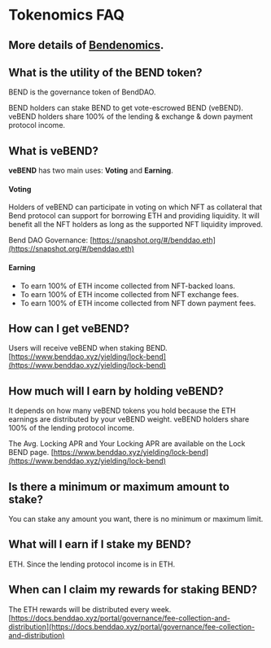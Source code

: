# Tokenomics FAQ

## More details of [Bendenomics](../governance/bendenomics.md).

## What is the utility of the BEND token?

BEND is the governance token of BendDAO.

BEND holders can stake BEND to get vote-escrowed BEND (veBEND). veBEND holders share 100% of the lending & exchange & down payment protocol income.

## What is veBEND?

**veBEND** has two main uses: **Voting** and **Earning**.

#### **Voting**

Holders of veBEND can participate in voting on which NFT as collateral that Bend protocol can support for borrowing ETH and providing liquidity. It will benefit all the NFT holders as long as the supported NFT liquidity improved.

Bend DAO Governance: [https://snapshot.org/#/benddao.eth](https://snapshot.org/#/benddao.eth)

#### **Earning**

* To earn 100% of ETH income collected from NFT-backed loans.
* To earn 100% of ETH income collected from NFT exchange fees.
* To earn 100% of ETH income collected from NFT down payment fees.

## How can I get veBEND?

Users will receive veBEND when staking BEND. [https://www.benddao.xyz/yielding/lock-bend](https://www.benddao.xyz/yielding/lock-bend)

## How much will I earn by holding veBEND?

It depends on how many veBEND tokens you hold because the ETH earnings are distributed by your veBEND weight. veBEND holders share 100% of the lending protocol income.

The Avg. Locking APR and Your Locking APR are available on the Lock BEND page. [https://www.benddao.xyz/yielding/lock-bend](https://www.benddao.xyz/yielding/lock-bend)

## Is there a minimum or maximum amount to stake?

You can stake any amount you want, there is no minimum or maximum limit.&#x20;

## What will I earn if I stake my BEND?

ETH. Since the lending protocol income is in ETH.

## When can I claim my rewards for staking BEND?

The ETH rewards will be distributed every week. [https://docs.benddao.xyz/portal/governance/fee-collection-and-distribution](https://docs.benddao.xyz/portal/governance/fee-collection-and-distribution)
